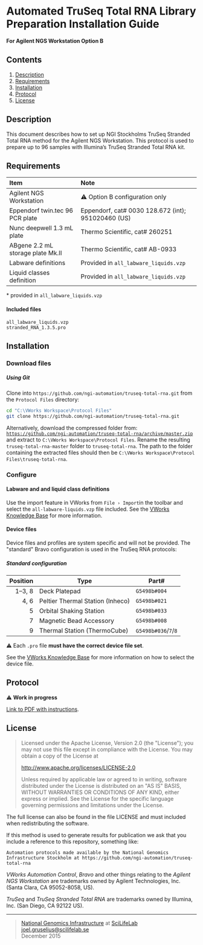 # Automated TruSeq Total RNA Library Preparation Installation Guide #
**For Agilent NGS Workstation Option B**

## Contents ##
1. [Description](#description)
2. [Requirements](#requirements)
3. [Installation](#installation)
4. [Protocol](#protocol)
5. [License](#license)

## Description ##
This document describes how to set up NGI Stockholms TruSeq Stranded Total RNA method for the Agilent NGS Workstation. This protocol is used to prepare up to 96 samples with Illumina’s TruSeq Stranded Total RNA kit.

## Requirements ##

Item                                 | Note
:------------------------------------|:---------
Agilent NGS Workstation              | :warning: Option B configuration only
Eppendorf twin.tec 96 PCR plate      | Eppendorf, cat# 0030 128.672 (int); 951020460 (US)
Nunc deepwell 1.3 mL plate           | Thermo Scientific, cat# 260251
ABgene 2.2 mL storage plate Mk.II    | Thermo Scientific, cat# AB-0933
Labware definitions                  | Provided in `all_labware_liquids.vzp`
Liquid classes definition            | Provided in `all_labware_liquids.vzp`

\* provided in `all_labware_liquids.vzp`

#### Included files ####
```
all_labware_liquids.vzp
stranded_RNA_1.3.5.pro
```

## Installation ##
### Download files ###

##### Using Git #####
Clone into `https://github.com/ngi-automation/truseq-total-rna.git` from the `Protocol Files` directory:

```bash
cd "C:\VWorks Workspace\Protocol Files"
git clone https://github.com/ngi-automation/truseq-total-rna.git
```

Alternatively, download the compressed folder from:
[`https://github.com/ngi-automation/truseq-total-rna/archive/master.zip`][zip]
and extract to `C:\VWorks Workspace\Protocol Files`. Rename the resulting `truseq-total-rna-master` folder to `truseq-total-rna`. The path to the folder containing the extracted files should then be `C:\VWorks Workspace\Protocol Files\truseq-total-rna`.

### Configure ###
#### Labware and and liquid class definitions ####
Use the import feature in VWorks from `File › Import`in the toolbar and select the `all-labware-liquids.vzp` file included. See the [VWorks Knowledge Base][import] for more information.

#### Device files ####
Device files and profiles are system specific and will not be provided. The "standard" Bravo configuration is used in the TruSeq RNA protocols:

##### Standard configuration #####
Position | Type | Part#
-------: | ---- | -----
1&ndash;3, 8  | Deck Platepad | `G5498b#004`
4, 6     | Peltier Thermal Station (Inheco) | `G5498b#021`
5        | Orbital Shaking Station | `G5498b#033`
7        | Magnetic Bead Accessory | `G5498b#008`
9        | Thermal Station (ThermoCube) | `G5498b#036`/`7`/`8`

:warning:  Each `.pro` file **must have the correct device file set**.

See the [VWorks Knowledge Base][device-file] for more information on how to select the device file.

## Protocol ##

:warning: **Work in progress**

[Link to PDF with instructions][sop].

## License ##
> Licensed under the Apache License, Version 2.0 (the "License");
> you may not use this file except in compliance with the License.
> You may obtain a copy of the License at
>
> http://www.apache.org/licenses/LICENSE-2.0
>
> Unless required by applicable law or agreed to in writing, software
> distributed under the License is distributed on an "AS IS" BASIS,
> WITHOUT WARRANTIES OR CONDITIONS OF ANY KIND, either express or implied.
> See the License for the specific language governing permissions and limitations under the License.

The full license can also be found in the file LICENSE and must included when redistributing the software.

If this method is used to generate results for publication we ask that you include a reference to this repository, something like:
```
Automation protocols made available by the National Genomics Infrastructure Stockholm at https://github.com/ngi-automation/truseq-total-rna
```
*VWorks Automation Control*, *Bravo* and other things relating to the *Agilent NGS Workstation* are trademarks owned by Agilent Technologies, Inc. (Santa Clara, CA 95052-8058, US).

*TruSeq* and *TruSeq Stranded Total RNA* are trademarks owned by Illumina, Inc. (San Diego, CA 92122 US).

[email]: mailto:joel.gruselius@scilifelab.se "E-mail author"
[ngi]: https://www.scilifelab.se/facilities/ngi-stockholm/ "NGI Stockholm"
[scilife]: https://www.scilifelab.se "SciLifeLab"
[zip]: https://github.com/ngi-automation/truseq-total-rna/archive/master.zip
[import]: http://www.velocity11.com/techdocs/AutomationSolutionsKB/vworks4_ug/11_Troubleshooting.15.03.html#2005458
[catalog]: http://www.chem.agilent.com/Library/catalogs/Public/5991-0369EN.pdf
[sop]: https://goo.gl/Gt90AB
[device-file]: http://www.velocity11.com/techdocs/AutomationSolutionsKB/vworks4_ug/02_CreateProtocolBasic.04.08.html#1981042

---

>[National Genomics Infrastructure][ngi] at [SciLifeLab][scilife]  
<joel.gruselius@scilifelab.se>  
December 2015
